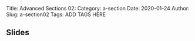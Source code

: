 Title: Advanced Sections 02:
Category: a-section
Date: 2020-01-24
Author: 
Slug: a-section02
Tags: ADD TAGS HERE


## Slides
